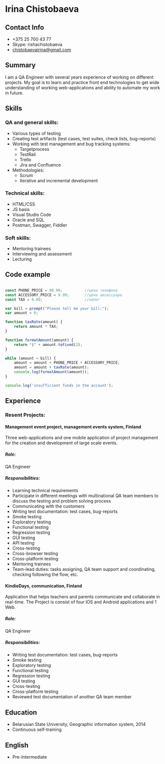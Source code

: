 # Irina Chistobaeva
## Contact Info
* +375 25 700 43 77
* Skype: rishachistobaeva
* chistobaevairina@gmail.com
## Summary
I am a QA Engineer with several years experience of working on different projects. My goal is to learn and practice front end technologies to get wide understanding of working web-applications and ability to automate my work in future.
## Skills
### QA and general skills:
- Various types of testing
- Creating test artifacts (test cases, test suites, check lists, bug-reports)
- Working with test management and bug tracking systems:
  - Targetprocess
  - TestRail
  - Trello 
  - Jira and Confluence
- Methodologies:
  - Scrum
  - Iterative and incremental development
### Technical skills:
- HTML/CSS
- JS basis
- Visual Studio Code
- Oracle and SQL
- Postman, Swagger, Fiddler
### Soft skills:
- Mentoring trainees
- Interviewing and assessment
- Lecturing
## Code example
```javascript

const PHONE_PRICE = 99.99;          //цена телефона
const ACCESSORY_PRICE = 9.99;       //цена аксессуара
const TAX = 0.09;                   //налог

var bill = prompt("Please tell me your bill:");
var amount = 0;

function taxRate(amount) {
    return amount * TAX;
}

function formatAmount(amount) {
    return "$" + amount.toFixed(2);
}

while (amount < bill) {
    amount = amount + PHONE_PRICE + ACCESSORY_PRICE;
    amount = amount + taxRate(amount);
    console.log(formatAmount(amount));
}

console.log('insufficient funds in the account');

```
## Experience 
### Resent Projects:
#### Management event project, management events system, Finland
Three web-applications and one mobile application of project management for the creation and development of large scale events. 
##### Role: 
QA Engineer
##### Responsibilities: 
* Learning technical requirements
* Participate in different meetings with multinational QA team members to discuss the testing and problem solving process
* Communicating with the customers
* Writing test documentation: test cases, bug-reports
* Smoke testing
* Exploratory testing
* Functional testing
* Regression testing
* GUI testing
* API testing
* Cross-testing
* Cross-browser testing
* Cross-platform testing
* Mentoring trainees
* Team-lead duties: tasks assigning, QA team support and coordinating, checking following the flow, etc.
#### KindieDays, communication, Finland 
Application that helps teachers and parents communicate and collaborate in real-time. The Project is consist of four IOS and Android applications and 1 Web. 
##### Role: 
QA Engineer
##### Responsibilities: 
* Writing test documentation: test cases, bug-reports
* Smoke testing
* Exploratory testing
* Functional testing
* Regression testing
* GUI testing
* Cross-testing
* Cross-platform testing
* Reviewed test documentation of another QA team member
## Education 
* Belarusian State University, Geographic information system, 2014
* Continuous self-training 
## English 
* Pre-Intermediate
